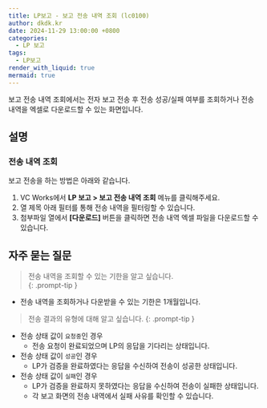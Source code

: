 ```yaml
---
title: LP보고 - 보고 전송 내역 조회 (lc0100)
author: dkdk.kr
date: 2024-11-29 13:00:00 +0800
categories:
  - LP 보고
tags:
  - LP보고
render_with_liquid: true
mermaid: true
---
```

보고 전송 내역 조회에서는 전자 보고 전송 후 전송 성공/실패 여부를 조회하거나 전송 내역을 엑셀로 다운로드할 수 있는 화면입니다.

## 설명

### 전송 내역 조회
보고 전송을 하는 방법은 아래와 같습니다.
1. VC Works에서 **LP 보고 > 보고 전송 내역 조회** 메뉴를 클릭해주세요.
2. 열 제목 아래 필터를 통해 전송 내역을 필터링할 수 있습니다.
3. 첨부파일 열에서 **[다운로드]** 버튼을 클릭하면 전송 내역 엑셀 파일을 다운로드할 수 있습니다.

## 자주 묻는 질문

> 전송 내역을 조회할 수 있는 기한을 알고 싶습니다.  
{: .prompt-tip }

- 전송 내역을 조회하거나 다운받을 수 있는 기한은 1개월입니다.

> 전송 결과의 유형에 대해 알고 싶습니다.
{: .prompt-tip }

- 전송 상태 값이 `요청중`인 경우
	- 전송 요청이 완료되었으며 LP의 응답을 기다리는 상태입니다.
- 전송 상태 값이 `성공`인 경우
	- LP가 검증을 완료하였다는 응답을 수신하여 전송이 성공한 상태입니다.
- 전송 상태 값이 `실패`인 경우
	- LP가 검증을 완료하지 못하였다는 응답을 수신하여 전송이 실패한 상태입니다.
	- 각 보고 화면의 전송 내역에서 실패 사유를 확인할 수 있습니다.
